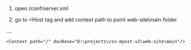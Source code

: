 1. open <tomcat>/conf/server.xml

2. go to <Host tag and add context path to point web-site\main folder

<Host name="localhost"  appBase="webapps"
	unpackWARs="true" autoDeploy="true">
....

	<Context path="/" docBase="D:\projects\csx-mpost-v2\web-site\main"/>
	
</Host>
